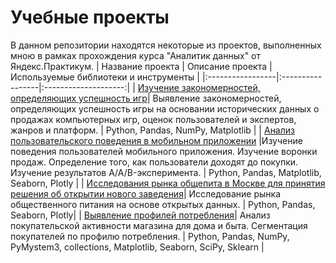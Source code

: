 # Учебные проекты
В данном репозитории находятся некоторые из проектов, выполненных мною в рамках прохождения курса "Аналитик данных" от Яндекс.Практикум.
| Название проекта | Описание проекта | Используемые библиотеки и инструменты |
|:-----------------|:-----------------|:--------------------:|
| [Изучение закономерностей, определяющих успешность игр](https://github.com/dibizh/Portfolio_DataAnalyst/tree/main/Games)| Выявление закономерностей, определяющих успешность игры на основании исторических данных о продажах компьютерных игр, оценок пользователей и экспертов, жанров и платформ. | Python, Pandas, NumPy, Matplotlib |
| [Анализ пользовательского поведения в мобильном приложении](https://github.com/dibizh/Portfolio_DataAnalyst/tree/main/Mobile%20App) |Изучение поведения пользователей мобильного приложения. Изучение воронки продаж. Определение того, как пользователи доходят до покупки. Изучение результатов A/A/B-эксперимента. | Python, Pandas, Matplotlib, Seaborn, Plotly |
| [Исследования рынка общепита в Москве для принятия решения об открытии нового заведения](https://github.com/dibizh/Portfolio_DataAnalyst/tree/main/Public%20catering)| Исследование рынка общественного питания на основе открытых данных. | Python, Pandas, Seaborn, Plotly|
| [Выявление профилей потребления](https://github.com/dibizh/Portfolio_DataAnalyst/tree/main/E-commerce)| Анализ покупательской активности магазина для дома и быта. Сегментация покупателей по профилю потребления. | Python, Pandas, NumPy, PyMystem3, collections, Matplotlib, Seaborn, SciPy, Sklearn |
